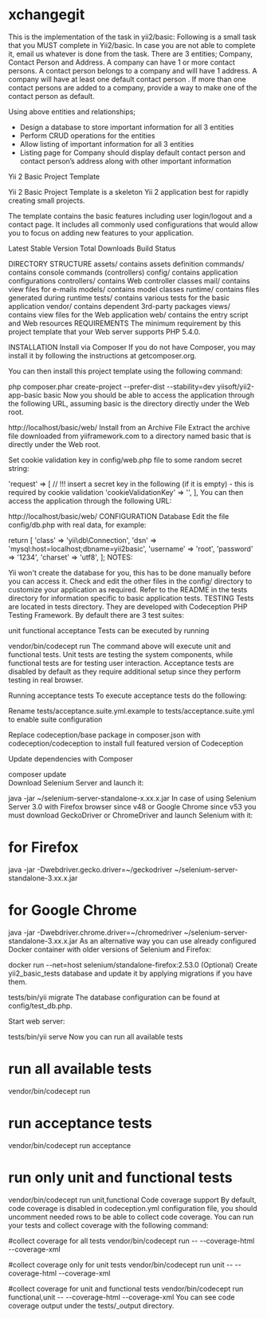 # xchangegit

This is the implementation of the task in yii2/basic:
Following is a small task that you MUST complete in Yii2/basic. In case you are not able to complete it, email us whatever is done from the task. There are 3 entities; Company, Contact Person and Address. A company can have 1 or more contact persons. A contact person belongs to a company and will have 1 address. A company will have at least one default contact person . If more than one contact persons are added to a company, provide a way to make one of the contact person as default.

Using above entities and relationships;

- Design a database to store important information for all 3 entities
- Perform CRUD operations for the entities
- Allow listing of important information for all 3 entities
- Listing page for Company should display default contact person and contact person’s address along with other important information



Yii 2 Basic Project Template

Yii 2 Basic Project Template is a skeleton Yii 2 application best for rapidly creating small projects.

The template contains the basic features including user login/logout and a contact page. It includes all commonly used configurations that would allow you to focus on adding new features to your application.

Latest Stable Version Total Downloads Build Status

DIRECTORY STRUCTURE
  assets/             contains assets definition
  commands/           contains console commands (controllers)
  config/             contains application configurations
  controllers/        contains Web controller classes
  mail/               contains view files for e-mails
  models/             contains model classes
  runtime/            contains files generated during runtime
  tests/              contains various tests for the basic application
  vendor/             contains dependent 3rd-party packages
  views/              contains view files for the Web application
  web/                contains the entry script and Web resources
REQUIREMENTS
The minimum requirement by this project template that your Web server supports PHP 5.4.0.

INSTALLATION
Install via Composer
If you do not have Composer, you may install it by following the instructions at getcomposer.org.

You can then install this project template using the following command:

php composer.phar create-project --prefer-dist --stability=dev yiisoft/yii2-app-basic basic
Now you should be able to access the application through the following URL, assuming basic is the directory directly under the Web root.

http://localhost/basic/web/
Install from an Archive File
Extract the archive file downloaded from yiiframework.com to a directory named basic that is directly under the Web root.

Set cookie validation key in config/web.php file to some random secret string:

'request' => [
    // !!! insert a secret key in the following (if it is empty) - this is required by cookie validation
    'cookieValidationKey' => '<secret random string goes here>',
],
You can then access the application through the following URL:

http://localhost/basic/web/
CONFIGURATION
Database
Edit the file config/db.php with real data, for example:

return [
    'class' => 'yii\db\Connection',
    'dsn' => 'mysql:host=localhost;dbname=yii2basic',
    'username' => 'root',
    'password' => '1234',
    'charset' => 'utf8',
];
NOTES:

Yii won't create the database for you, this has to be done manually before you can access it.
Check and edit the other files in the config/ directory to customize your application as required.
Refer to the README in the tests directory for information specific to basic application tests.
TESTING
Tests are located in tests directory. They are developed with Codeception PHP Testing Framework. By default there are 3 test suites:

unit
functional
acceptance
Tests can be executed by running

vendor/bin/codecept run
The command above will execute unit and functional tests. Unit tests are testing the system components, while functional tests are for testing user interaction. Acceptance tests are disabled by default as they require additional setup since they perform testing in real browser.

Running acceptance tests
To execute acceptance tests do the following:

Rename tests/acceptance.suite.yml.example to tests/acceptance.suite.yml to enable suite configuration

Replace codeception/base package in composer.json with codeception/codeception to install full featured version of Codeception

Update dependencies with Composer

composer update  
Download Selenium Server and launch it:

java -jar ~/selenium-server-standalone-x.xx.x.jar
In case of using Selenium Server 3.0 with Firefox browser since v48 or Google Chrome since v53 you must download GeckoDriver or ChromeDriver and launch Selenium with it:

# for Firefox
java -jar -Dwebdriver.gecko.driver=~/geckodriver ~/selenium-server-standalone-3.xx.x.jar

# for Google Chrome
java -jar -Dwebdriver.chrome.driver=~/chromedriver ~/selenium-server-standalone-3.xx.x.jar
As an alternative way you can use already configured Docker container with older versions of Selenium and Firefox:

docker run --net=host selenium/standalone-firefox:2.53.0
(Optional) Create yii2_basic_tests database and update it by applying migrations if you have them.

tests/bin/yii migrate
The database configuration can be found at config/test_db.php.

Start web server:

tests/bin/yii serve
Now you can run all available tests

# run all available tests
vendor/bin/codecept run

# run acceptance tests
vendor/bin/codecept run acceptance

# run only unit and functional tests
vendor/bin/codecept run unit,functional
Code coverage support
By default, code coverage is disabled in codeception.yml configuration file, you should uncomment needed rows to be able to collect code coverage. You can run your tests and collect coverage with the following command:

#collect coverage for all tests
vendor/bin/codecept run -- --coverage-html --coverage-xml

#collect coverage only for unit tests
vendor/bin/codecept run unit -- --coverage-html --coverage-xml

#collect coverage for unit and functional tests
vendor/bin/codecept run functional,unit -- --coverage-html --coverage-xml
You can see code coverage output under the tests/_output directory.
